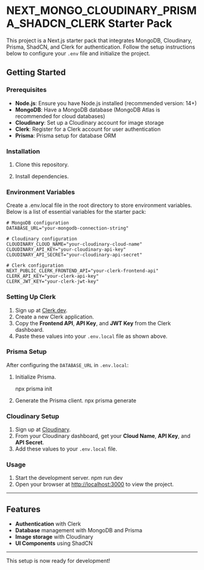 
# NEXT_MONGO_CLOUDINARY_PRISMA_SHADCN_CLERK Starter Pack

This project is a Next.js starter pack that integrates MongoDB, Cloudinary, Prisma, ShadCN, and Clerk for authentication. Follow the setup instructions below to configure your `.env` file and initialize the project.

## Getting Started

### Prerequisites

- **Node.js**: Ensure you have Node.js installed (recommended version: 14+)
- **MongoDB**: Have a MongoDB database (MongoDB Atlas is recommended for cloud databases)
- **Cloudinary**: Set up a Cloudinary account for image storage
- **Clerk**: Register for a Clerk account for user authentication
- **Prisma**: Prisma setup for database ORM

### Installation

1. Clone this repository.

2. Install dependencies.

### Environment Variables

Create a .env.local file in the root directory to store environment variables. Below is a list of essential variables for the starter pack:

```plaintext
# MongoDB configuration
DATABASE_URL="your-mongodb-connection-string"

# Cloudinary configuration
CLOUDINARY_CLOUD_NAME="your-cloudinary-cloud-name"
CLOUDINARY_API_KEY="your-cloudinary-api-key"
CLOUDINARY_API_SECRET="your-cloudinary-api-secret"

# Clerk configuration
NEXT_PUBLIC_CLERK_FRONTEND_API="your-clerk-frontend-api"
CLERK_API_KEY="your-clerk-api-key"
CLERK_JWT_KEY="your-clerk-jwt-key"
```

### Setting Up Clerk

1. Sign up at [Clerk.dev](https://clerk.dev).
2. Create a new Clerk application.
3. Copy the **Frontend API**, **API Key**, and **JWT Key** from the Clerk dashboard.
4. Paste these values into your `.env.local` file as shown above.

### Prisma Setup

After configuring the `DATABASE_URL` in `.env.local`:

1. Initialize Prisma.

   npx prisma init
2. Generate the Prisma client.
   npx prisma generate

### Cloudinary Setup

1. Sign up at [Cloudinary](https://cloudinary.com).
2. From your Cloudinary dashboard, get your **Cloud Name**, **API Key**, and **API Secret**.
3. Add these values to your `.env.local` file.

### Usage

1. Start the development server.
   npm run dev
2. Open your browser at [http://localhost:3000](http://localhost:3000) to view the project.

---

## Features

- **Authentication** with Clerk
- **Database** management with MongoDB and Prisma
- **Image storage** with Cloudinary
- **UI Components** using ShadCN

---

This setup is now ready for development!

